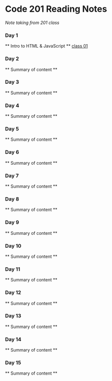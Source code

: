 # Code 201 Reading Notes
*Note taking from 201 class*



### Day 1
** Intro to HTML & JavaScript **
[class 01](https://alex2pena.github.io/reading-notes/class-01.md)



### Day 2
** Summary of content **



### Day 3
** Summary of content **



### Day 4
** Summary of content **



### Day 5
** Summary of content **



### Day 6
** Summary of content **



### Day 7
** Summary of content **



### Day 8
** Summary of content **



### Day 9
** Summary of content **



### Day 10
** Summary of content **



### Day 11
** Summary of content **



### Day 12
** Summary of content **



### Day 13
** Summary of content **



### Day 14
** Summary of content **



### Day 15
** Summary of content **



